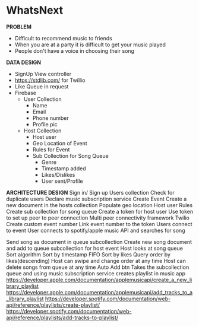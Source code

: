 # WhatsNext
**PROBLEM**
  - Difficult to recommend music to friends
  - When you are at a party it is difficult to get your music played 
  - People don't have a voice in choosing their song


**DATA DESIGN**
  - SignUp View controller
  - https://stdlib.com/ for Twillio
  - Like Queue in request
  - Firebase
      - User Collection
         * Name
         * Email
         * Phone number
         * Profile pic
      - Host Collection
         * Host user
         * Geo Location of Event
         * Rules for Event 
         * Sub Collection for Song Queue
            - Genre 
            - Timestamp added
            - Likes/Dislikes 
            - User sent/Profile

**ARCHITECTURE DESIGN**
Sign in/ Sign up
Users collection
Check for duplicate users
Declare music subscription service
Create Event
Create a new document in the hosts collection 
Populate geo location
Host user
Rules
Create sub collection for song queue
Create a token for host user
Use token to set up peer to peer connection 
Multi peer connectivity framework
Twilio
Create custom event number
Link event number to the token
Users connect to event
User connects to spotify/apple music API and searches for song


Send song as document in queue subcollection
Create new song document and add to queue subcollection for host event
Host looks at song queue
Sort algorithm
Sort by timestamp
FIFO
Sort by likes
Query order by likes(descending)
Host can swipe and change order at any time
Host can delete songs from queue at any time
Auto Add btn
Takes the subcollection queue and using music subscription service creates playlist in music app
https://developer.apple.com/documentation/applemusicapi/create_a_new_library_playlist
https://developer.apple.com/documentation/applemusicapi/add_tracks_to_a_library_playlist
https://developer.spotify.com/documentation/web-api/reference/playlists/create-playlist/
https://developer.spotify.com/documentation/web-api/reference/playlists/add-tracks-to-playlist/
